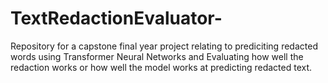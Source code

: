 # TextRedactionEvaluator-
Repository for a capstone final year project relating to prediciting redacted words using Transformer Neural Networks and Evaluating how well the redaction works or how well the model works at predicting redacted text.
